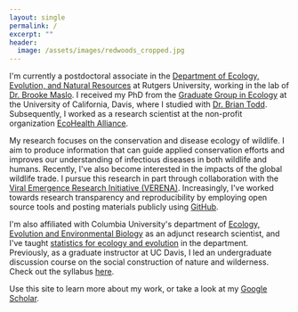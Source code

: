```yaml
---
layout: single
permalink: /
excerpt: ""
header:
  image: /assets/images/redwoods_cropped.jpg
---
```


I'm currently a postdoctoral associate in the [Department of Ecology, Evolution, and Natural Resources](https://deenr.rutgers.edu/) at Rutgers University, working in the lab of [Dr. Brooke Maslo](https://maslolab.wordpress.com/). I received my PhD from the [Graduate Group in Ecology](http://ecology.ucdavis.edu/) at the University of California, Davis, where I studied with [Dr. Brian Todd](http://toddlab.ucdavis.edu/). Subsequently, I worked as a research scientist at the non-profit organization [EcoHealth Alliance](https://www.ecohealthalliance.org/).

My research focuses on the conservation and disease ecology of wildlife. I aim to produce information that can guide applied conservation efforts and improves our understanding of infectious diseases in both wildlife and humans. Recently, I've also become interested in the impacts of the global wildlife trade. I pursue this research in part through collaboration with the [Viral Emergence Research Initiative (VERENA)](https://www.viralemergence.org/). Increasingly, I've worked towards research transparency and reproducibility by employing open source tools and posting materials publicly using [GitHub](https://github.com/eveskew). 

I'm also affiliated with Columbia University's department of [Ecology, Evolution and Environmental Biology](http://e3b.columbia.edu/) as an adjunct research scientist, and I've taught [statistics for ecology and evolution](https://github.com/eveskew/stats_eco_evo_spring2020) in the department. Previously, as a graduate instructor at UC Davis, I led an undergraduate discussion course on the social construction of nature and wilderness. Check out the syllabus [here](/assets/docs/Nature_Wilderness_Conservation_Syllabus.pdf).

Use this site to learn more about my work, or take a look at my [Google Scholar](https://scholar.google.com/citations?user=Y2tSgJwAAAAJ&hl=en).
